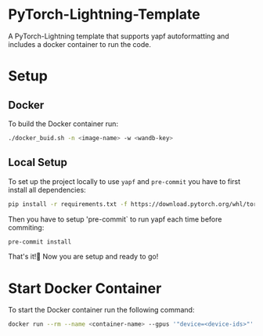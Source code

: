 # PyTorch-Lightning-Template
A PyTorch-Lightning template that supports yapf autoformatting and includes a docker container to run the code.

# Setup

## Docker
To build the Docker container run: 
```bash
./docker_buid.sh -n <image-name> -w <wandb-key>
```

## Local Setup
To set up the project locally to use `yapf` and `pre-commit` you have to first install all dependencies:
```bash
pip install -r requirements.txt -f https://download.pytorch.org/whl/torch_stable.html
```

Then you have to setup 'pre-commit` to run yapf each time before commiting:
```bash
pre-commit install
```

That's it!🎊️ 
Now you are setup and ready to go!

# Start Docker Container
To start the Docker container run the following command:
```bash
docker run --rm --name <container-name> --gpus '"device=<device-ids>"' -v $(pwd):/workspace  -it <image-name> bash
```
